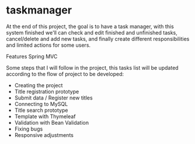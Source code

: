 # taskmanager
At the end of this project, the goal is to have a task manager, with this system finished we'll can check and edit finished and unfinished tasks, cancel/delete and add new tasks, and finally create different responsibilities and limited actions for some users.

Features
Spring MVC

Some steps that I will follow in the project, this tasks list will be updated according to the flow of project to be developed:

* Creating the project
* Title registration prototype
* Submit data / Register new titles
* Connecting to MySQL
* Title search prototype
* Template with Thymeleaf
* Validation with Bean Validation
* Fixing bugs
* Responsive adjustments
